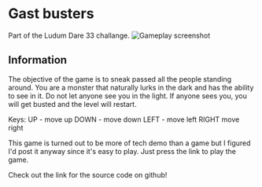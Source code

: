 # Gast busters

Part of the Ludum Dare 33 challange.
![Gameplay screenshot](screenshot/screen1.jpg)

## Information

The objective of the game is to sneak passed all the people standing around.
You are a monster that naturally lurks in the dark and has the ability to see in it.
Do not let anyone see you in the light.
If anyone sees you, you will get busted and the level will restart.

Keys:
UP - move up
DOWN -  move down
LEFT - move left
RIGHT move right

This game is turned out to be more of tech demo than a game but I figured I'd post it anyway since it's easy to play. Just press the link to play the game.

Check out the link for the source code on github!

